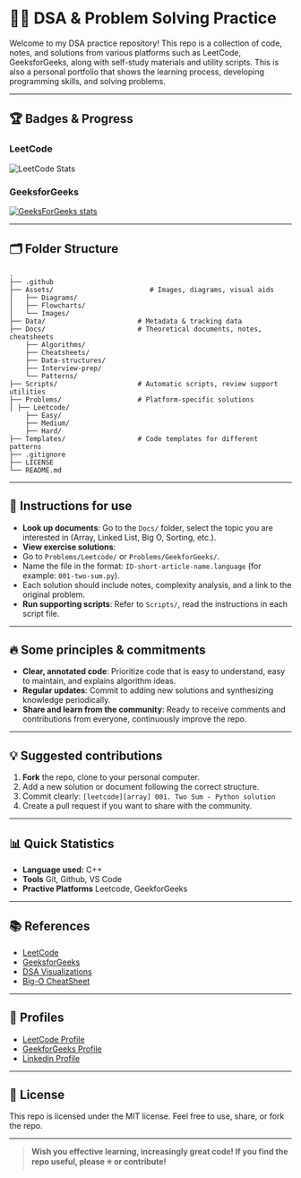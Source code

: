 # 🧑‍💻 DSA & Problem Solving Practice

Welcome to my DSA practice repository! This repo is a collection of code, notes, and solutions from various platforms such as LeetCode, GeeksforGeeks, along with self-study materials and utility scripts. This is also a personal portfolio that shows the learning process, developing programming skills, and solving problems.

---

## 🏆 Badges & Progress

### LeetCode

![LeetCode Stats](https://leetcard.jacoblin.cool/leva25012005?theme=dark&font=Source%20Code%20Pro&ext=contest)

### GeeksforGeeks

[![GeeksForGeeks stats](https://gfgstatscard.vercel.app/levannhanh853)](https://www.geeksforgeeks.org/user/levannhanh853/)

---

## 🗂 Folder Structure

```
.
├── .github
├── Assets/                        # Images, diagrams, visual aids
│   ├── Diagrams/
│   ├── Flowcharts/
│   └── Images/
├── Data/                       # Metadata & tracking data
├── Docs/                       # Theoretical documents, notes, cheatsheets
    ├── Algorithms/
    ├── Cheatsheets/
    ├── Data-structures/
    ├── Interview-prep/
    └── Patterns/
├── Scripts/                    # Automatic scripts, review support utilities
├── Problems/                   # Platform-specific solutions
│ ├── Leetcode/
    ├── Easy/
    ├── Medium/
    ├── Hard/
├── Templates/                  # Code templates for different patterns
├── .gitignore
├── LICENSE
└── README.md
```

---

## 📝 Instructions for use

- **Look up documents**: Go to the `Docs/` folder, select the topic you are interested in (Array, Linked List, Big O, Sorting, etc.).
- **View exercise solutions**:
- Go to `Problems/Leetcode/` or `Problems/GeekforGeeks/`.
- Name the file in the format: `ID-short-article-name.language` (for example: `001-two-sum.py`).
- Each solution should include notes, complexity analysis, and a link to the original problem.
- **Run supporting scripts**: Refer to `Scripts/`, read the instructions in each script file.

---

## 🔥 Some principles & commitments

- **Clear, annotated code**: Prioritize code that is easy to understand, easy to maintain, and explains algorithm ideas.
- **Regular updates**: Commit to adding new solutions and synthesizing knowledge periodically.
- **Share and learn from the community**: Ready to receive comments and contributions from everyone, continuously improve the repo.

---

## 💡 Suggested contributions

1. **Fork** the repo, clone to your personal computer.
2. Add a new solution or document following the correct structure.
3. Commit clearly: `[leetcode][array] 001. Two Sum - Python solution`
4. Create a pull request if you want to share with the community.

---

## 📊 Quick Statistics

- **Language used:** C++
- **Tools** Git, Github, VS Code
- **Practive Platforms** Leetcode, GeekforGeeks

---

## 📚 References

- [LeetCode](https://leetcode.com/)
- [GeeksforGeeks](https://www.geeksforgeeks.org/)
- [DSA Visualizations](https://visualgo.net/en)
- [Big-O CheatSheet](https://www.bigocheatsheet.com/)

---

## 🔗 Profiles

- [LeetCode Profile](https://leetcode.com/u/leva25012005/)
- [GeekforGeeks Profile](https://www.geeksforgeeks.org/user/levannhanh853/)
- [Linkedin Profile](https://www.linkedin.com/in/nh%C3%A2n-l%C3%AA-v%C4%83n-4b48a8187/)

---

## 📄 License

This repo is licensed under the MIT license. Feel free to use, share, or fork the repo.

---

> **Wish you effective learning, increasingly great code! If you find the repo useful, please ⭐ or contribute!**
